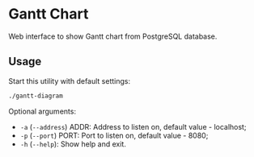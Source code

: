 # Gantt Chart

Web interface to show Gantt chart from PostgreSQL database.

## Usage

Start this utility with default settings:

```bash
./gantt-diagram
```

Optional arguments:

* `-a` (`--address`) ADDR: Address to listen on, default value - localhost;
* `-p` (`--port`) PORT: Port to listen on, default value - 8080;
* `-h` (`--help`): Show help and exit.
